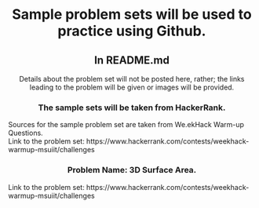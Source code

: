 <div align="center">
  
  # Sample problem sets will be used to practice using Github.
  
</div>

<div align="center">
  
  ## In README.md
  Details about the problem set will not be posted here, rather; the links leading to the problem will be given or images will be provided.
  
</div>

<div align="center">
  
  ### The sample sets will be taken from HackerRank.
  
</div>


<div align="left">
  Sources for the sample problem set are taken from We.ekHack Warm-up Questions.<br>
  Link to the problem set: https://www.hackerrank.com/contests/weekhack-warmup-msuiit/challenges
</div>


<div align="center">
  
### Problem Name: 3D Surface Area.
  
</div>

<div align="left">
  <p>
  Link to the problem set: https://www.hackerrank.com/contests/weekhack-warmup-msuiit/challenges
  </p>
</div>
